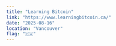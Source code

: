 ```yaml
---
title: "Learning Bitcoin"
link: "https://www.learningbitcoin.ca/"
date: "2025-08-16"
location: "Vancouver"
flag: "🇨🇦"
---
```

